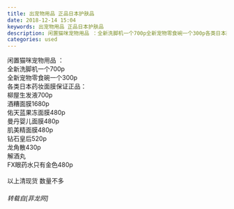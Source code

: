 ```yaml
---
title: 出宠物用品 正品日本护肤品
date: 2018-12-14 15:04
keywords: 出宠物用品 正品日本护肤品
description: 闲置猫咪宠物用品 ：全新洗脚机一个700p全新宠物零食碗一个300p各类日本药妆面膜保证正品：柳屋生发液700p酒糟面膜1680p佑天蓝果冻面膜480p 曼丹婴儿面膜480p肌美精面膜480p钻石皇后520p龙角散430p解酒丸FX眼药水只有金色480p以上清现货 数量不多
categories: used
---
```

<td class="t_f" id="postmessage_2470328">

闲置猫咪宠物用品 ：<br/>
全新洗脚机一个700p<br/>
全新宠物零食碗一个300p<br/>
各类日本药妆面膜保证正品：<br/>
柳屋生发液700p<br/>
酒糟面膜1680p<br/>
佑天蓝果冻面膜480p <br/>
曼丹婴儿面膜480p<br/>
肌美精面膜480p<br/>
钻石皇后520p<br/>
龙角散430p<br/>
解酒丸<br/>
FX眼药水只有金色480p<br/>
<br/>
以上清现货 数量不多</td>
###### 转载自[菲龙网]